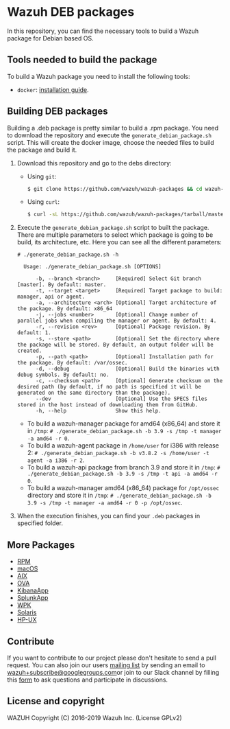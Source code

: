 Wazuh DEB packages
==================

In this repository, you can find the necessary tools to build a Wazuh package for Debian based OS.

## Tools needed to build the package

To build a Wazuh package you need to install the following tools:
  - `docker`: [installation guide](https://docs.docker.com/install/linux/docker-ce/debian/).

## Building DEB packages

Building a .deb package is pretty similar to build a .rpm package. You need to download the repository and execute the `generate_debian_package.sh` script. This will create the docker image, choose the needed files to build the package and build it.

1. Download this repository and go to the debs directory:
    - Using `git`:
        ```bash
        $ git clone https://github.com/wazuh/wazuh-packages && cd wazuh-packages/debs
        ```
    - Using `curl`:
        ```bash
        $ curl -sL https://github.com/wazuh/wazuh-packages/tarball/master | tar zx && cd wazuh*/debs
        ```

2. Execute the `generate_debian_package.sh` script to built the package. There are multiple parameters to select which package is going to be build, its architecture, etc. Here you can see all the different parameters:
      ```shellsession
      # ./generate_debian_package.sh -h

        Usage: ./generate_debian_package.sh [OPTIONS]

            -b, --branch <branch>     [Required] Select Git branch [master]. By default: master.
            -t, --target <target>     [Required] Target package to build: manager, api or agent.
            -a, --architecture <arch> [Optional] Target architecture of the package. By default: x86_64
            -j, --jobs <number>       [Optional] Change number of parallel jobs when compiling the manager or agent. By default: 4.
            -r, --revision <rev>      [Optional] Package revision. By default: 1.
            -s, --store <path>        [Optional] Set the directory where the package will be stored. By default, an output folder will be created.
            -p, --path <path>         [Optional] Installation path for the package. By default: /var/ossec.
            -d, --debug               [Optional] Build the binaries with debug symbols. By default: no.
            -c, --checksum <path>     [Optional] Generate checksum on the desired path (by default, if no path is specified it will be generated on the same directory than the package).
            --dev                     [Optional] Use the SPECS files stored in the host instead of downloading them from GitHub.
            -h, --help                Show this help.
      ```
    * To build a wazuh-manager package for amd64 (x86_64) and store it in `/tmp`:
        `# ./generate_debian_package.sh -b 3.9 -s /tmp -t manager -a amd64 -r 0`.
    * To build a wazuh-agent package in `/home/user` for i386 with release 2:
        `# ./generate_debian_package.sh -b v3.8.2 -s /home/user -t agent -a i386 -r 2`.
    * To build a wazuh-api package from branch 3.9 and store it in `/tmp`:
        `# ./generate_debian_package.sh -b 3.9 -s /tmp -t api -a amd64 -r 0`.
    * To build a wazuh-manager amd64 (x86_64) package for `/opt/ossec` directory and store it in `/tmp`:
        `# ./generate_debian_package.sh -b 3.9 -s /tmp -t manager -a amd64 -r 0 -p /opt/ossec`.
3. When the execution finishes, you can find your `.deb` packages in specified folder.

## More Packages

- [RPM](/rpms/README.md)
- [macOS](/macos/README.md)
- [AIX](/aix/README.md)
- [OVA](/ova/README.md)
- [KibanaApp](/wazuhapp/README.md)
- [SplunkApp](/splunkapp/README.md)
- [WPK](/wpk/README.md)
- [Solaris](/solaris/README.md)
- [HP-UX](/hpux/README.md)

## Contribute

If you want to contribute to our project please don't hesitate to send a pull request. You can also join our users [mailing list](https://groups.google.com/d/forum/wazuh) by sending an email to [wazuh+subscribe@googlegroups.com](mailto:wazuh+subscribe@googlegroups.com)or join to our Slack channel by filling this [form](https://wazuh.com/community/join-us-on-slack/) to ask questions and participate in discussions.

## License and copyright

WAZUH
Copyright (C) 2016-2019 Wazuh Inc.  (License GPLv2)
